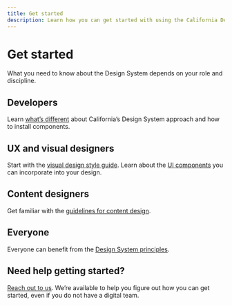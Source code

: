 ```yaml
---
title: Get started
description: Learn how you can get started with using the California Design System. 
---
```


# Get started


What you need to know about the Design System depends on your role and discipline. 

## Developers

Learn [what’s different](/technical-approach/) about California’s Design System approach and how to install components.

## UX and visual designers

Start with the [visual design style guide](/style/design/). Learn about the [UI components](/components/) you can incorporate into your design.

## Content designers

Get familiar with the [guidelines for content design](/style/content/). 

## Everyone

Everyone can benefit from the [Design System principles](/principles/). 

## Need help getting started?

[Reach out to us](/support/). We’re available to help you figure out how you can get started, even if you do not have a digital team.
